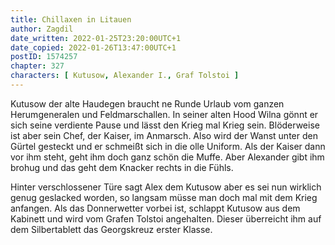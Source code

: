 ```yaml
---
title: Chillaxen in Litauen
author: Zagdil
date_written: 2022-01-25T23:20:00UTC+1
date_copied: 2022-01-26T13:47:00UTC+1
postID: 1574257
chapter: 327
characters: [ Kutusow, Alexander I., Graf Tolstoi ]
---
```

Kutusow der alte Haudegen braucht ne Runde Urlaub vom ganzen Herumgeneralen und Feldmarschallen. In seiner alten Hood Wilna gönnt er sich seine verdiente Pause und lässt den Krieg mal Krieg sein. Blöderweise ist aber sein Chef, der Kaiser, im Anmarsch. Also wird der Wanst unter den Gürtel gesteckt und er schmeißt sich in die olle Uniform. Als der Kaiser dann vor ihm steht, geht ihm doch ganz schön die Muffe. Aber Alexander gibt ihm brohug und das geht dem Knacker rechts in die Fühls.

Hinter verschlossener Türe sagt Alex dem Kutusow aber es sei nun wirklich genug geslacked worden, so langsam müsse man doch mal mit dem Krieg anfangen. Als das Donnerwetter vorbei ist, schlappt Kutusow aus dem Kabinett und wird vom Grafen Tolstoi angehalten. Dieser überreicht ihm auf dem Silbertablett das Georgskreuz erster Klasse.
